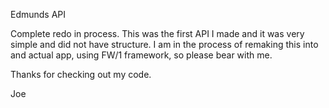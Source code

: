 Edmunds API

Complete redo in process.
This was the first API I made and it was very simple and did not have structure.
I am in the process of remaking this into and actual app, using FW/1 framework, so please bear with me.



Thanks for checking out my code.

Joe
